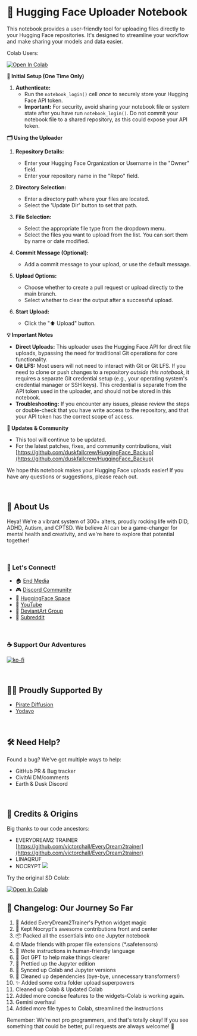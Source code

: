 # 🚀 Hugging Face Uploader Notebook

This notebook provides a user-friendly tool for uploading files directly to your Hugging Face repositories. It's designed to streamline your workflow and make sharing your models and data easier.

Colab Users: 

<a target="_blank" href="https://colab.research.google.com/github/duskfallcrew/HuggingFace_Backup/blob/Huggingface_Backup/HuggingFace_Backup_2024_Colab.ipynb">
  <img src="https://colab.research.google.com/assets/colab-badge.svg" alt="Open In Colab"/>
</a>

<br/>

**🔑 Initial Setup (One Time Only)**

1.  **Authenticate:**
    *   Run the `notebook_login()` cell *once* to securely store your Hugging Face API token.
    *   **Important:** For security, avoid sharing your notebook file or system state after you have run `notebook_login()`. Do not commit your notebook file to a shared repository, as this could expose your API token.

**🗂️ Using the Uploader**

1.  **Repository Details:**
    *   Enter your Hugging Face Organization or Username in the "Owner" field.
    *   Enter your repository name in the "Repo" field.

2.  **Directory Selection:**
    *   Enter a directory path where your files are located.
    *   Select the 'Update Dir' button to set that path.

3.  **File Selection:**
    *   Select the appropriate file type from the dropdown menu.
    *   Select the files you want to upload from the list. You can sort them by name or date modified.

4.  **Commit Message (Optional):**
    *   Add a commit message to your upload, or use the default message.

5.  **Upload Options:**
    *   Choose whether to create a pull request or upload directly to the main branch.
    *   Select whether to clear the output after a successful upload.

6.  **Start Upload:**
    *   Click the "⬆️ Upload" button.

**💡 Important Notes**

*   **Direct Uploads:** This uploader uses the Hugging Face API for direct file uploads, bypassing the need for traditional Git operations for core functionality.
*   **Git LFS:** Most users will not need to interact with Git or Git LFS. If you need to clone or push changes to a repository *outside this notebook*, it requires a separate Git credential setup (e.g., your operating system's credential manager or SSH keys). This credential is separate from the API token used in the uploader, and should not be stored in this notebook.
*   **Troubleshooting:** If you encounter any issues, please review the steps or double-check that you have write access to the repository, and that your API token has the correct scope of access.

**📣 Updates & Community**

*   This tool will continue to be updated.
*   For the latest patches, fixes, and community contributions, visit [https://github.com/duskfallcrew/HuggingFace_Backup](https://github.com/duskfallcrew/HuggingFace_Backup)

We hope this notebook makes your Hugging Face uploads easier! If you have any questions or suggestions, please reach out.

<br/>

## 🌈 About Us

Heya! We're a vibrant system of 300+ alters, proudly rocking life with DID, ADHD, Autism, and CPTSD. We believe AI can be a game-changer for mental health and creativity, and we're here to explore that potential together!

<br/>

### 🤝 Let's Connect!

*   🏠 [End Media](https://www.end-media.org/)
*   🎮 [Discord Community](https://discord.gg/5t2kYxt7An)
*   🤗 [HuggingFace Space](https://huggingface.co/EarthnDusk)
*   🎵 [YouTube](https://www.youtube.com/channel/UCk7MGP7nrJz5awBSP75xmVw)
*   🎨 [DeviantArt Group](https://www.deviantart.com/diffusionai)
*   🎪 [Subreddit](https://www.reddit.com/r/earthndusk/)

<br/>

### ☕ Support Our Adventures

[![ko-fi](https://ko-fi.com/img/githubbutton_sm.svg)](https://ko-fi.com/Z8Z8L4EO)

<br/>

## 🏴‍☠️ Proudly Supported By

*   [Pirate Diffusion](https://www.piratediffusion.com/)
*   [Yodayo](https://yodayo.com/)

<br/>

## 🛠️ Need Help?

Found a bug? We've got multiple ways to help:

*   GitHub PR & Bug tracker
*   CivitAi DM/comments
*   Earth & Dusk Discord

<br/>

## 💝 Credits & Origins

Big thanks to our code ancestors:

*   EVERYDREAM2 TRAINER [https://github.com/victorchall/EveryDream2trainer](https://github.com/victorchall/EveryDream2trainer)
*   LINAQRUF
*   NOCRYPT [![](https://dcbadge.vercel.app/api/shield/442099748669751297?style=flat)](https://lookup.guru/442099748669751297)

Try the original SD Colab:

<a target="_blank" href="https://colab.research.google.com/drive/1wEa-tS10h4LlDykd87TF5zzpXIIQoCmq">
<img src="https://colab.research.google.com/assets/colab-badge.svg" alt="Open In Colab"/>
</a>

<br/>

## 📝 Changelog: Our Journey So Far

1.  🔧 Added EveryDream2Trainer's Python widget magic
2.  🌟 Kept Nocrypt's awesome contributions front and center
3.  📦 Packed all the essentials into one Jupyter notebook
4.  🤓 Made friends with proper file extensions (*.safetensors)
5.  📝 Wrote instructions in human-friendly language
6.  🤖 Got GPT to help make things clearer
7.  🎨 Prettied up the Jupyter edition
8.  🔄 Synced up Colab and Jupyter versions
9.  🧹 Cleaned up dependencies (bye-bye, unnecessary transformers!)
10. ✨ Added some extra folder upload superpowers
11. Cleaned up Colab & Updated Colab
12. Added more concise features to the widgets-Colab is working again.
13. Gemini overhaul
14. Added more file types to Colab, streamlined the instructions
    
Remember: We're not pro programmers, and that's totally okay! If you see something that could be better, pull requests are always welcome! 🎉
